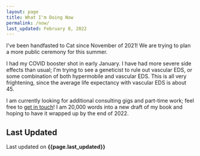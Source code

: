 ```yaml
---
layout: page
title: What I'm Doing Now
permalink: /now/
last_updated: February 8, 2022
---
```


I've been handfasted to Cat since November of 2021! We are trying to plan a more public ceremony for this summer.

I had my COVID booster shot in early January. I have had more severe side effects than usual; I'm trying to see a geneticist to rule out vascular EDS, or some combination of both hypermobile and vascular EDS. This is all very frightening, since the average life expectancy with vascular EDS is about 45.

I am currently looking for additional consulting gigs and part-time work; feel free to [get in touch](http://cidney.org/contact)! I am 20,000 words into a new draft of my book and hoping to have it wrapped up by the end of 2022.

## Last Updated

Last updated on **{{page.last_updated}}**
